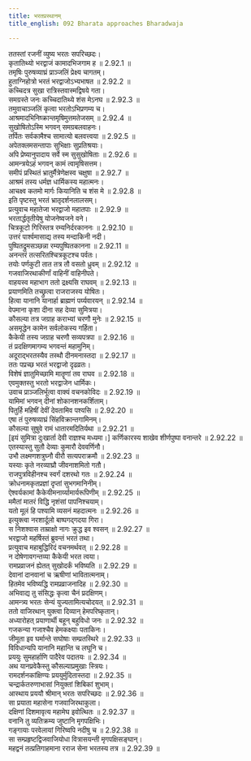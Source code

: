 ```yaml
---
title: भरतप्रस्थानम्
title_english: 092 Bharata approaches Bharadwaja

---
```

<div class="audioEmbed"  caption="श्रीराम-हरिसीताराममूर्ति-घनपाठिभ्यां वचनम्" src="https://archive.org/download/Ramayana-recitation-Sriram-harisItArAmamUrti-Ghanapaati-v2/Kanda_2/Kanda_2_AYK-092-Bharatha_Prasthanam.mp3"></div>

ततस्तां रजनीं व्युष्य भरतः सपरिच्छदः।  
कृतातिथ्यो भरद्वाजं कामादभिजगाम ह ॥ 2.92.1 ॥   
तमृषिः पुरुषव्याघ्रं प्राञ्जलिं प्रेक्ष्य चागतम्।  
हुताग्निहोत्रो भरतं भरद्वाजोऽभ्यभाषत ॥ 2.92.2 ॥   
कच्चिदत्र सुखा रात्रिस्तवास्मद्विषये गता।  
समग्रस्ते जनः कच्चिदातिथ्ये शंस मेऽनघ ॥ 2.92.3 ॥   
तमुवाचाञ्जलिं कृत्वा भरतोऽभिप्रणम्य च।  
आश्रमादभिनिष्क्रान्तमृषिमुत्तमतेजसम् ॥ 2.92.4 ॥   
सुखोषितोऽस्मि भगवन् समग्रबलवाहनः।  
तर्पितः सर्वकामैश्च सामात्यो बलवत्त्वया ॥ 2.92.5 ॥   
अपेतक्लमसन्तापाः सुभिक्षाः सुप्रतिश्रयाः।  
अपि प्रेष्यानुपादाय सर्वे स्म सुसुखोषिताः ॥ 2.92.6 ॥   
आमन्त्रयेऽहं भगवन् कामं त्वामृषिसत्तम।  
समीपं प्रस्थितं भ्रातुर्मैत्रेणेक्षस्व चक्षुषा ॥ 2.92.7 ॥   
आश्रमं तस्य धर्मज्ञ धार्मिकस्य महात्मनः।  
आचक्ष्व कतमो मार्गः कियानिति च शंस मे ॥ 2.92.8 ॥   
इति पृष्टस्तु भरतं भ्रातृदर्शनलालसम्।  
प्रत्युवाच महातेजा भरद्वाजो महातपाः ॥ 2.92.9 ॥   
भरतार्द्धतृतीयेषु योजनेष्वजने वने।  
चित्रकूटो गिरिस्तत्र रम्यनिर्दरकाननः ॥ 2.92.10 ॥   
उत्तरं पार्श्वमासाद्य तस्य मन्दाकिनी नदी।  
पुष्पितद्रुमसञ्छन्ना रम्यपुष्पितकानना ॥ 2.92.11 ॥   
अनन्तरं तत्सरितश्चित्रकूटश्च पर्वतः।  
तयोः पर्णकुटी तात तत्र तौ वसतो ध्रुवम् ॥ 2.92.12 ॥   
गजवाजिरथाकीर्णां वाहिनीं वाहिनीपते।  
वाहयस्व महाभाग ततो द्रक्ष्यसि राघवम् ॥ 2.92.13 ॥   
प्रयाणमिति तच्छ्रुत्वा राजराजस्य योषितः।  
हित्वा यानानि यानार्हा ब्राह्मणं पर्य्यवारयन् ॥ 2.92.14 ॥   
वेपमाना कृशा दीना सह देव्या सुमित्रया।  
कौसल्या तत्र जग्राह कराभ्यां चरणौ मुनेः ॥ 2.92.15 ॥   
असमृद्धेन कामेन सर्वलोकस्य गर्हिता।  
कैकेयी तस्य जग्राह चरणौ सव्यपत्रपा ॥ 2.92.16 ॥   
तं प्रदक्षिणमागम्य भगवन्तं महामुनिम्।  
अदूराद्भरतस्यैव तस्थौ दीनमनास्तदा ॥ 2.92.17 ॥   
ततः पप्रच्छ भरतं भरद्वाजो दृढव्रतः।  
विशेषं ज्ञातुमिच्छामि मातॄणां तव राघव ॥ 2.92.18 ॥   
एवमुक्तस्तु भरतो भरद्वाजेन धार्मिकः।  
उवाच प्राञ्जलिर्भूत्वा वाक्यं वचनकोविदः ॥ 2.92.19 ॥   
यामिमां भगवन् दीनां शोकानशनकर्शिताम्।  
पितुर्हि महिषीं देवीं देवतामिव पश्यसि ॥ 2.92.20 ॥   
एषा तं पुरुषव्याघ्रं सिंहविक्रान्तगामिनम्।  
कौसल्या सुषुवे रामं धातारमदितिर्यथा ॥ 2.92.21 ॥   
[इयं सुमित्रा दुःखार्ता देवी राज्ञश्च मध्यमा।] कर्णिकारस्य शाखेव शीर्णपुष्पा वनान्तरे ॥ 2.92.22 ॥   
एतस्यास्तु सुतौ देव्याः कुमारौ देववर्णिनौ।  
उभौ लक्ष्मणशत्रुघ्नौ वीरौ सत्यपराक्रमौ ॥ 2.92.23 ॥   
यस्याः कृते नरव्याघ्रौ जीवनाशमितो गतौ।  
राजपुत्रविहीनश्च स्वर्गं दशरथो गतः ॥ 2.92.24 ॥   
क्रोधनामकृतप्रज्ञां दृप्तां सुभगमानिनीम्।  
ऐश्वर्यकामां कैकेयीमनार्य्यामार्यरूपिणीम् ॥ 2.92.25 ॥   
ममैतां मातरं विद्धि नृशंसां पापनिश्चयाम्।  
यतो मूलं हि पश्यामि व्यसनं महदात्मनः ॥ 2.92.26 ॥   
इत्युक्त्वा नरशार्दूलो बाष्पगद्गदया गिरा।  
स निशश्वास ताम्राक्षो नागः क्रुद्ध इव श्वसन् ॥ 2.92.27 ॥   
भरद्वाजो महर्षिस्तं ब्रुवन्तं भरतं तथा।  
प्रत्युवाच महाबुद्धिरिदं वचनमर्थवत् ॥ 2.92.28 ॥   
न दोषेणावगन्तव्या कैकेयी भरत त्वया।  
रामप्रव्राजनं ह्येतत् सुखोदर्कं भविष्यति ॥ 2.92.29 ॥   
देवानां दानवानां च ऋषीणां भावितात्मनाम्।  
हितमेव भविष्यद्धि रामप्रव्राजनादिह ॥ 2.92.30 ॥   
अभिवाद्य तु संसिद्धः कृत्वा चैनं प्रदक्षिणम्।  
आमन्त्र्य भरतः सेन्यं युज्यतामित्यचोदयत् ॥ 2.92.31 ॥   
ततो वाजिरथान् युक्त्वा दिव्यान् हेमपरिष्कृतान्।  
अध्यारोहत् प्रयाणार्थी बहून् बहुविधो जनः ॥ 2.92.32 ॥   
गजकन्या गजाश्चैव हेमकक्ष्याः पताकिनः।  
जीमूता इव घर्मान्ते सघोषाः सम्प्रतस्थिरे ॥ 2.92.33 ॥   
विविधान्यपि यानानि महान्ति च लघूनि च।  
प्रययुः सुमहार्हाणि पादैरेव पदातयः ॥ 2.92.34 ॥   
अथ यानप्रवेकैस्तु कौसल्याप्रमुखाः स्त्रियः।  
रामदर्शनकांक्षिण्यः प्रययुर्मुदितास्तदा ॥ 2.92.35 ॥   
चन्द्रार्कतरुणाभासां नियुक्तां शिबिकां शुभाम्।  
आस्थाय प्रययौ श्रीमान् भरतः सपरिच्छदः ॥ 2.92.36 ॥   
सा प्रयाता महासेना गजवाजिरथाकुला।  
दक्षिणां दिशमावृत्य महामेघ इवोत्थितः ॥ 2.92.37 ॥   
वनानि तु व्यतिक्रम्य जुष्टानि मृगपक्षिभिः।  
गङ्गायाः परवेलायां गिरिष्वपि नदीषु च ॥ 2.92.38 ॥   
सा सम्प्रहृष्टद्विजवाजियोधा वित्रासयन्ती मृगपक्षिसङ्घान्।  
महद्वनं तत्प्रतिगाहमाना रराज सेना भरतस्य तत्र ॥ 2.92.39 ॥   